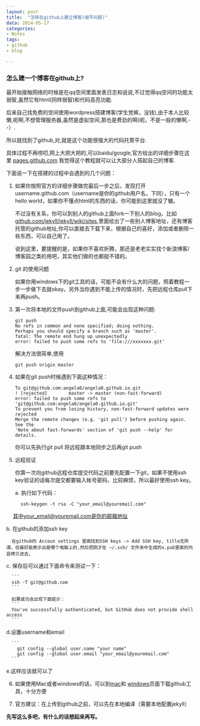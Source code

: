 ```yaml
---
layout: post
title:  "怎样在github上建立博客(细节问题)"
data: 2014-05-17
categories:
- Notes
tags:
- github
- blog

---
```


### 怎么建一个博客在github上?

最开始接触网络的时候是在qq空间里面发表日志和说说,不过觉得qq空间的功能太弱智,虽然它有html(同样弱智)和代码高亮功能.

后来自己找免费的空间使用wordpress搭建博客(学生党嘛，没钱),由于本人比较懒,呃啊,不想管理服务器,虽然是虚拟空间,那也是费劲的啊(呃，不是一般的懒啊,--）.

所以就找到了github,对,就是这个功能很强大的代码托管平台.

具体过程不再唠叨,网上大把大把的,可以baidu/google,官方给出的详细步骤在这里 [pages.github.com](http://pages.github.com)
我觉得这个教程就可以让大部分人搭起自己的博客.

下面说一下在搭建的过程中会遇到的几个问题：

1. 如果你按照官方的详细步骤做完最后一步之后，发现打开username.github.com（username是你的github用户名，下同），只有一个hello world，如果你不懂点html的东西的话，你可能到这里就没了辙。

   不过没有关系，你可以到别人的github上面fork一下别人的blog，比如[github.com/jekyll/jekyll/wiki/sites](https://github.com/jekyll/jekyll/wiki/sites),里面给出了一些别人博客地址，还有博客托管的github地址,你可以直接去下载下来，根据自己的喜好，添加或者删除一些东西，可以自己用了。

   说到这里，要提醒的是，如果你不喜欢折腾，那还是老老实实找个新浪博客/博客园之类的用吧，其实他们做的也都挺不错的。

2. git 的使用问题

   如果你用windows下的git工具的话，可能不会有什么大的问题，照着教程一步一步做下去就okay。另外当你遇到不能上传的情况时，先把远程仓库pull下来再push。

3. 第一次将本地的文件push到github上面,可能会出现这种问题:
   ```
   git push
   No refs in common and none specified; doing nothing.
   Perhaps you should specify a branch such as 'master'.
   fatal: The remote end hung up unexpectedly
   error: failed to push some refs to 'file:///xxxxxxx.git'
   ```

   解决方法很简单,使用
   ```
   git push origin master
   ```

4. 如果在git push时候遇到下面这种情况：
   ```
   To git@github.com:angela0/angela0.github.io.git
   ! [rejected]        master -> master (non-fast-forward)
   error: failed to push some refs to 'git@github.com:angela0/angela0.github.io.git'
   To prevent you from losing history, non-fast-forward updates were rejected
   Merge the remote changes (e.g. 'git pull') before pushing again.  See the
   'Note about fast-forwards' section of 'git push --help' for details.
   ```

   你可以先执行git pull 将远程跟本地同步之后再git push

5. 远程验证

   你第一次向github远程仓库提交代码之前要先配置一下git，如果不使用ssh key验证的话每次提交都要输入帐号密码，比较麻烦，所以最好使用ssh key。

   a. 执行如下代码：

      ```
        ssh-keygen -t rsa -C "your_email@youremail.com"
      ```
　    其中your_email@youremail.com是你的邮箱地址

   b. 在github的添加ssh key

      在github的 Accoun settings 里面找到SSH keys -> Add SSH key, title无所谓，但最好能表示出是哪个电脑上的,然后把刚才在 ~/.ssh/ 文件夹中生成的x.pub里面的内容拷贝进去。

   c. 保存后可以通过下面命令来测试一下：

      ```
      ssh -T git@github.com
      ```

      如果成功会出现下面提示：
      ```
      You've successfully authenticated, but GitHub does not provide shell access
      ```

   d.设置username和email

      ```
        git config --global user.name "your name"
        git config --global user.email "your_email@youremail.com"
      ```

   e.这样应该就可以了

6. 如果使用Mac或者windows的话，可以到[mac](http://mac.github.com)和
  [windows](http://windows.github.com)页面下载github工具，十分方便

7. 官方建议：在上传到github之前，可以先在本地编译（需要本地配置jekyll）


**先写这么多吧，有什么的话想起来再写。**

